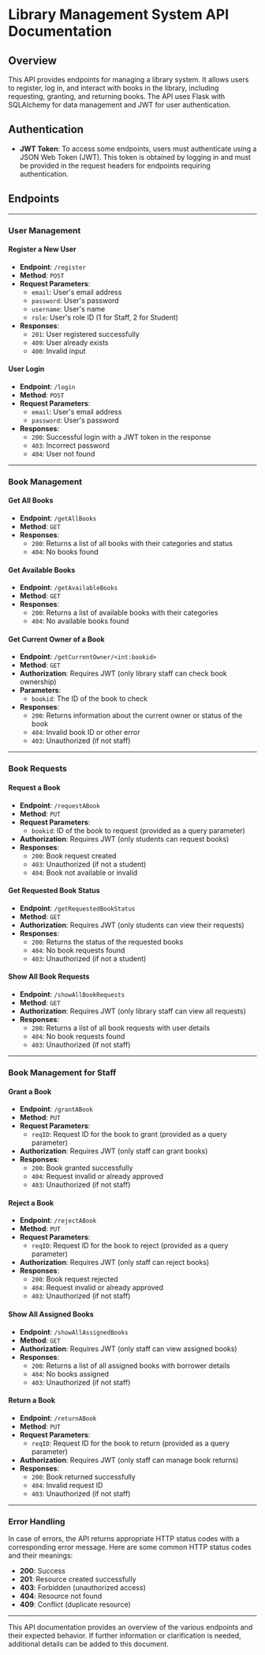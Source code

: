 # Library Management System API Documentation

## Overview
This API provides endpoints for managing a library system. It allows users to register, log in, and interact with books in the library, including requesting, granting, and returning books. The API uses Flask with SQLAlchemy for data management and JWT for user authentication.

## Authentication
- **JWT Token**: To access some endpoints, users must authenticate using a JSON Web Token (JWT). This token is obtained by logging in and must be provided in the request headers for endpoints requiring authentication.

## Endpoints

---

### User Management

#### Register a New User
- **Endpoint**: `/register`
- **Method**: `POST`
- **Request Parameters**: 
  - `email`: User's email address
  - `password`: User's password
  - `username`: User's name
  - `role`: User's role ID (1 for Staff, 2 for Student)
- **Responses**:
  - `201`: User registered successfully
  - `409`: User already exists
  - `400`: Invalid input

#### User Login
- **Endpoint**: `/login`
- **Method**: `POST`
- **Request Parameters**:
  - `email`: User's email address
  - `password`: User's password
- **Responses**:
  - `200`: Successful login with a JWT token in the response
  - `403`: Incorrect password
  - `404`: User not found

---

### Book Management

#### Get All Books
- **Endpoint**: `/getAllBooks`
- **Method**: `GET`
- **Responses**:
  - `200`: Returns a list of all books with their categories and status
  - `404`: No books found

#### Get Available Books
- **Endpoint**: `/getAvailableBooks`
- **Method**: `GET`
- **Responses**:
  - `200`: Returns a list of available books with their categories
  - `404`: No available books found

#### Get Current Owner of a Book
- **Endpoint**: `/getCurrentOwner/<int:bookid>`
- **Method**: `GET`
- **Authorization**: Requires JWT (only library staff can check book ownership)
- **Parameters**: 
  - `bookid`: The ID of the book to check
- **Responses**:
  - `200`: Returns information about the current owner or status of the book
  - `404`: Invalid book ID or other error
  - `403`: Unauthorized (if not staff)

---

### Book Requests

#### Request a Book
- **Endpoint**: `/requestABook`
- **Method**: `PUT`
- **Request Parameters**:
  - `bookid`: ID of the book to request (provided as a query parameter)
- **Authorization**: Requires JWT (only students can request books)
- **Responses**:
  - `200`: Book request created
  - `403`: Unauthorized (if not a student)
  - `404`: Book not available or invalid

#### Get Requested Book Status
- **Endpoint**: `/getRequestedBookStatus`
- **Method**: `GET`
- **Authorization**: Requires JWT (only students can view their requests)
- **Responses**:
  - `200`: Returns the status of the requested books
  - `404`: No book requests found
  - `403`: Unauthorized (if not a student)

#### Show All Book Requests
- **Endpoint**: `/showAllBookRequests`
- **Method**: `GET`
- **Authorization**: Requires JWT (only library staff can view all requests)
- **Responses**:
  - `200`: Returns a list of all book requests with user details
  - `404`: No book requests found
  - `403`: Unauthorized (if not staff)

---

### Book Management for Staff

#### Grant a Book
- **Endpoint**: `/grantABook`
- **Method**: `PUT`
- **Request Parameters**:
  - `reqID`: Request ID for the book to grant (provided as a query parameter)
- **Authorization**: Requires JWT (only staff can grant books)
- **Responses**:
  - `200`: Book granted successfully
  - `404`: Request invalid or already approved
  - `403`: Unauthorized (if not staff)

#### Reject a Book
- **Endpoint**: `/rejectABook`
- **Method**: `PUT`
- **Request Parameters**:
  - `reqID`: Request ID for the book to reject (provided as a query parameter)
- **Authorization**: Requires JWT (only staff can reject books)
- **Responses**:
  - `200`: Book request rejected
  - `404`: Request invalid or already approved
  - `403`: Unauthorized (if not staff)

#### Show All Assigned Books
- **Endpoint**: `/showAllAssignedBooks`
- **Method**: `GET`
- **Authorization**: Requires JWT (only staff can view assigned books)
- **Responses**:
  - `200`: Returns a list of all assigned books with borrower details
  - `404`: No books assigned
  - `403`: Unauthorized (if not staff)

#### Return a Book
- **Endpoint**: `/returnABook`
- **Method**: `PUT`
- **Request Parameters**:
  - `reqID`: Request ID for the book to return (provided as a query parameter)
- **Authorization**: Requires JWT (only staff can manage book returns)
- **Responses**:
  - `200`: Book returned successfully
  - `404`: Invalid request ID
  - `403`: Unauthorized (if not staff)

---

### Error Handling
In case of errors, the API returns appropriate HTTP status codes with a corresponding error message. Here are some common HTTP status codes and their meanings:

- **200**: Success
- **201**: Resource created successfully
- **403**: Forbidden (unauthorized access)
- **404**: Resource not found
- **409**: Conflict (duplicate resource)

---

This API documentation provides an overview of the various endpoints and their expected behavior. If further information or clarification is needed, additional details can be added to this document.
